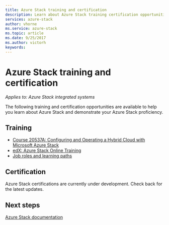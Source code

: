 ```yaml
---
title: Azure Stack training and certification
description: Learn about Azure Stack training certification opportunities
services: azure-stack
author: vhorne
ms.service: azure-stack
ms.topic: article
ms.date: 9/25/2017
ms.author: victorh
keywords:
---
```


# Azure Stack training and certification

*Applies to: Azure Stack integrated systems*

The following training and certification opportunities are available to help you learn about Azure Stack and demonstrate your Azure Stack proficiency.

## Training

- [Course 20537A: Configuring and Operating a Hybrid Cloud with Microsoft Azure Stack](https://www.microsoft.com/learning/course.aspx?cid=20537)
- [edX: Azure Stack Online Training](https://aka.ms/AzureStackMOOC)
- [Job roles and learning paths](https://azure.microsoft.com/training/learning-paths/)

## Certification
Azure Stack certifications are currently under development. Check back for the latest updates.

## Next steps

[Azure Stack documentation](https://docs.microsoft.com/azure/azure-stack/)